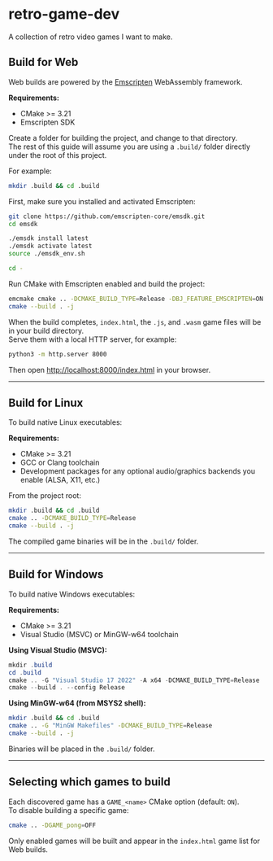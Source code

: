 # retro-game-dev

A collection of retro video games I want to make.

## Build for Web

Web builds are powered by the [Emscripten](https://emscripten.org) WebAssembly framework.

**Requirements:**

- CMake >= 3.21
- Emscripten SDK

Create a folder for building the project, and change to that directory.  
The rest of this guide will assume you are using a `.build/` folder directly under the root of this project.

For example:

```sh
mkdir .build && cd .build
```

First, make sure you installed and activated Emscripten:

```sh
git clone https://github.com/emscripten-core/emsdk.git
cd emsdk

./emsdk install latest
./emsdk activate latest
source ./emsdk_env.sh

cd -
```

Run CMake with Emscripten enabled and build the project:

```sh
emcmake cmake .. -DCMAKE_BUILD_TYPE=Release -DBJ_FEATURE_EMSCRIPTEN=ON
cmake --build . -j
```

When the build completes, `index.html`, the `.js`, and `.wasm` game files will be in your build directory.  
Serve them with a local HTTP server, for example:

```sh
python3 -m http.server 8000
```

Then open [http://localhost:8000/index.html](http://localhost:8000/index.html) in your browser.

---

## Build for Linux

To build native Linux executables:

**Requirements:**

- CMake >= 3.21
- GCC or Clang toolchain
- Development packages for any optional audio/graphics backends you enable (ALSA, X11, etc.)

From the project root:

```sh
mkdir .build && cd .build
cmake .. -DCMAKE_BUILD_TYPE=Release
cmake --build . -j
```

The compiled game binaries will be in the `.build/` folder.

---

## Build for Windows

To build native Windows executables:

**Requirements:**

- CMake >= 3.21
- Visual Studio (MSVC) or MinGW-w64 toolchain

**Using Visual Studio (MSVC):**

```powershell
mkdir .build
cd .build
cmake .. -G "Visual Studio 17 2022" -A x64 -DCMAKE_BUILD_TYPE=Release
cmake --build . --config Release
```

**Using MinGW-w64 (from MSYS2 shell):**

```sh
mkdir .build && cd .build
cmake .. -G "MinGW Makefiles" -DCMAKE_BUILD_TYPE=Release
cmake --build . -j
```

Binaries will be placed in the `.build/` folder.

---

## Selecting which games to build

Each discovered game has a `GAME_<name>` CMake option (default: `ON`).  
To disable building a specific game:

```sh
cmake .. -DGAME_pong=OFF
```

Only enabled games will be built and appear in the `index.html` game list for Web builds.

